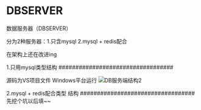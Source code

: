 # DBSERVER
数据服务器（DBSERVER）

分为2种服务器：1.只含mysql 2.mysql + redis配合


在架构上还在改进ing

1.只用mysql类型结构
##################################

源码为VS项目文件 Windows平台运行
![DB服务端结构2](https://user-images.githubusercontent.com/60800578/134811195-92452cd3-f17c-423a-a104-985d20a57d41.png)

2.mysql + redis配合类型 结构
##################################
先挖个坑以后填~~
